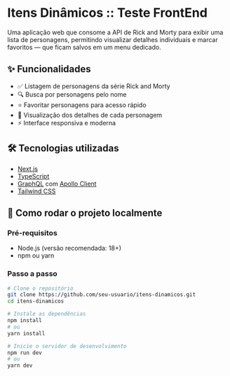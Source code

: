 # Itens Dinâmicos :: Teste FrontEnd

Uma aplicação web que consome a API de Rick and Morty para exibir uma lista de personagens, permitindo visualizar detalhes individuais e marcar favoritos — que ficam salvos em um menu dedicado.

## ✨ Funcionalidades

- ✅ Listagem de personagens da série Rick and Morty
- 🔍 Busca por personagens pelo nome
- ⭐ Favoritar personagens para acesso rápido
- 📄 Visualização dos detalhes de cada personagem
- ⚡ Interface responsiva e moderna

## 🛠 Tecnologias utilizadas

- [Next.js](https://nextjs.org/)
- [TypeScript](https://www.typescriptlang.org/)
- [GraphQL](https://graphql.org/) com [Apollo Client](https://www.apollographql.com/docs/react/)
- [Tailwind CSS](https://tailwindcss.com/)

## 🚀 Como rodar o projeto localmente

### Pré-requisitos

- Node.js (versão recomendada: 18+)
- npm ou yarn

### Passo a passo

```bash
# Clone o repositório
git clone https://github.com/seu-usuario/itens-dinamicos.git
cd itens-dinamicos

# Instale as dependências
npm install
# ou
yarn install

# Inicie o servidor de desenvolvimento
npm run dev
# ou
yarn dev
